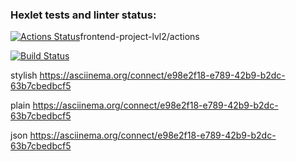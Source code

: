 ### Hexlet tests and linter status:
[![Actions Status](https://github.com/Aleksandra-korza/frontend-project-lvl2/workflows/hexlet-check/badge.svg)](https://github.com/Aleksandra-korza/)frontend-project-lvl2/actions

[![Build Status](https://github.com/Aleksandra-korza/frontend-project-lvl2/workflows/hexlet-check/badge.svg)](https://github.com/Aleksandra-korza/)

stylish 
https://asciinema.org/connect/e98e2f18-e789-42b9-b2dc-63b7cbedbcf5

plain
https://asciinema.org/connect/e98e2f18-e789-42b9-b2dc-63b7cbedbcf5

json
 https://asciinema.org/connect/e98e2f18-e789-42b9-b2dc-63b7cbedbcf5
 